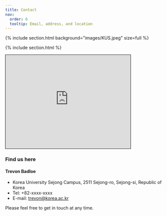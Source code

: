 ```yaml
---
title: Contact
nav:
  order: 6
  tooltip: Email, address, and location
---
```


{% 
include section.html 
background="images/KUS.jpeg"
size=full
%}

{%  include section.html %}


<div class="contact-container">
  <iframe class="map" src="https://www.google.com/maps/embed?pb=!1m18!1m12!1m3!1d1142.8376185475045!2d127.28316851961112!3d36.609618489047485!2m3!1f0!2f0!3f0!3m2!1i1024!2i768!4f13.1!3m3!1m2!1s0x357ad3cd1583e639%3A0xcf1204333d744171!2sKorea%20University%20Sejong%20Campus%20Accelerator%20ICT%20Convergence%20Hall!5e0!3m2!1sen!2skr!4v1724466522320!5m2!1sen!2skr" width="400" height="300" style="border: 1px solid black;;" allowfullscreen="" loading="lazy" referrerpolicy="no-referrer-when-downgrade"></iframe>

  <div class="contact-info">

  <h3>Find us here</h3>
    <h4>Trevon Badloe</h4>
    <ul >
        <li class="contact-list"> Korea University Sejong Campus, 2511 Sejong-ro, Sejong-si, Republic of Korea</li>
        <li class="contact-list"> Tel: +82-xxxx-xxxx</li>
        <li class="contact-list">E-mail: <a href="mailto:trevon@korea.ac.kr">trevon@korea.ac.kr</a></li>
    </ul>
    <p>Please feel free to get in touch at any time.</p>

  </div>
</div>

